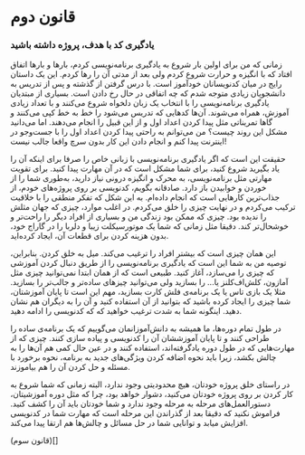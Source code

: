 # قانون دوم

### یادگیری کد با هدف، پروژه داشته باشید

زمانی که من برای اولین بار شروع به یادگیری برنامه‌نویسی کردم، بارها و بارها اتفاق افتاد که با انگیزه و حرارت شروع کردم ولی بعد از مدتی آن را رها کردم. این یک داستان رایج در میان کدنویسانان خودآموز است. با درس گرفتن از گذشته و پس از تدریس به دانشجویان زیادی متوجه شدم که چه اتفاقی در حال رخ دادن است. بسیاری از مبتدیان یادگیری برنامه‌نویسی را با انتخاب یک زبان دلخواه شروع می‌کنند و با تعداد زیادی آموزش، همراه می‌شوند. آن‌ها کدهایی که تدریس می‌شود را خط به خط کپی می‌کنند و گاها تمریناتی مثل پیدا کردن اعداد اول و از این قبیل را انجام می‌دهند. اما می‌دانید مشکل این روند چیست؟ من می‌توانم به راحتی پیدا کردن اعداد اول را با جست‌وجو در اینترنت پیدا کنم و انجام دادن این کار بدون سرچ واقعا جالب نیست!

حقیقت این است که اگر یادگیری برنامه‌نویسی با زبانی خاص را صرفا برای اینکه آن را یاد بگیرید شروع کنید، برای شما مشکل است که در آن مهارت پیدا کنید. برای تقویت مهارتی مثل برنامه‌نویسی، به محرک و انگیزه درونی نیاز دارید، به‌طوری شما را از خوردن و خوابیدن باز دارد. صادقانه بگویم، کدنویسی بر روی پروژه‌های خودم، از جذاب‌ترین کارهایی است که انجام داده‌ام. به این شکل که تفکر منطقی را با خلاقیت ترکیب می‌کردم و در نهایت چیزی را خلق می‌کردم. در اغلب موارد، چیزی که جهان مثلش را ندیده بود. چیزی که ممکن بود زندگی من و بسیاری از افراد دیگر را راحت‌تر و خوشحال‌تر کند. دقیقا مثل زمانی که شما یک موتورسیکلت زیبا و دلربا را در گاراج خود، بدون هزینه کردن برای قطعات آن، ایجاد کرده‌اید.

این همان چیزی است که بیشتر افراد را ترغیب می‌کند. میل به خلق کردن. بنابراین، توصیه من به شما این است که یادگیری برنامه‌نویسی را از طریق دنبال کردن آموزشی که چیزی را می‌سازد، آغاز کنید. طبیعی است که از همان ابتدا نمی‌توانید چیزی مثل آمازون، کلش‌اف‌کلنز یا... را بسازید ولی می‌توانید چیزهای ساده‌تر و جالب‌تر را بسازید. مثلا یک بازی تاس یا یک برنامه‌ی فلش کارت بسازید، مهم این است تا پایان آموزشتان، شما چیزی را ایجاد کرده باشید که بتوانید از آن استفاده کنید و آن را به دیگران هم نشان دهید. اینگونه شما به شدت ترغیب خواهید که که کدنویسی را ادامه دهید.

در طول تمام دوره‌ها، ما همیشه به دانش‌آموزانمان می‌گوییم که یک برنامه‌ی ساده را طراحی کنند و تا پایان آموزششان آن را کدنویسی و پیاده سازی کنند. چیزی که از مهارت‌هایی که در طول دوره یادگرفته‌اند، استفاده کنند و در عین حال کمی هم آن‌ها را به چالش بکشد، زیرا باید نحوه اضافه کردن ویژگی‌های جدید به برنامه، نحوه برخورد با مسئله و حل کردن آن را هم بیاموزند.

در راستای خلق پروژه خودتان، هیچ محدودیتی وجود ندارد، البته زمانی که شما شروع به کار کردن بر روی پروژه‌ خودتان می‌کنید، دشوار خواهد بود، چرا که مثل دوره آموزشیتان، دستور‌العمل‌های مرحله به مرحله وجود ندارد و شما خودتان باید آن را کشف کنید. فراموش نکنید که دقیقا بعد از گذراندن این مرحله است که مهارت شما در کدنویسی افزایش میابد و توانایی شما در حل مسائل و چالش‌ها هم ارتقا پیدا می‌کند.

(قانون سوم)[]
